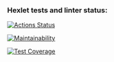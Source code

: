 ### Hexlet tests and linter status:
[![Actions Status](https://github.com/SagirovVitaliy/python-project-49/actions/workflows/hexlet-check.yml/badge.svg)](https://github.com/SagirovVitaliy/python-project-49/actions)

[![Maintainability](https://api.codeclimate.com/v1/badges/098e286bb2d578195912/maintainability)](https://codeclimate.com/github/SagirovVitaliy/python-project-49/maintainability)

[![Test Coverage](https://api.codeclimate.com/v1/badges/098e286bb2d578195912/test_coverage)](https://codeclimate.com/github/SagirovVitaliy/python-project-49/test_coverage)